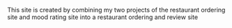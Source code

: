 This site is created by combining my two projects of the restaurant ordering site and mood rating site into a restaurant ordering and review site

